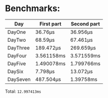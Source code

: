 # Benchmarks:
| Day | First part | Second part |
| --- | --- | --- |
| DayOne | 36.76µs | 36.956µs |
| DayTwo | 68.59µs | 67.461µs |
| DayThree | 189.472µs | 269.659µs |
| DayFour | 3.561158ms | 3.571559ms |
| DayFive | 1.490078ms | 1.799766ms |
| DaySix | 7.798µs | 13.072µs |
| DaySeven | 487.504µs | 1.39758ms |


Total: `12.997413ms`
